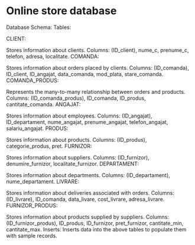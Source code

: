 # Online store database
Database Schema:
Tables:

CLIENT:

Stores information about clients.
Columns: (ID_client), nume_c, prenume_c, telefon, adresa, localitate.
COMANDA:

Stores information about orders placed by clients.
Columns: (ID_comanda), ID_client, ID_angajat, data_comanda, mod_plata, stare_comanda.
COMANDA_PRODUS:

Represents the many-to-many relationship between orders and products.
Columns: (ID_comanda_produs), ID_comanda, ID_produs, cantitate_comanda.
ANGAJAT:

Stores information about employees.
Columns: (ID_angajat), ID_departament, nume_angajat, prenume_angajat, telefon_angajat, salariu_angajat.
PRODUS:

Stores information about products.
Columns: (ID_produs), categorie_produs, pret.
FURNIZOR:

Stores information about suppliers.
Columns: (ID_furnizor), denumire_furnizor, localitate_furnizor.
DEPARTAMENT:

Stores information about departments.
Columns: (ID_departament), nume_departament.
LIVRARE:

Stores information about deliveries associated with orders.
Columns: (ID_livrare), ID_comanda, data_livare, cost_livrare, adresa_livrare.
FURNIZOR_PRODUS:

Stores information about products supplied by suppliers.
Columns: (ID_furnizor_produs), ID_produs, ID_furnizor, pret_furnizor, cantitate_min, cantitate_max.
Inserts:
Inserts data into the above tables to populate them with sample records.
